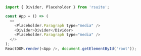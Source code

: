 <!--start-code-->

```js
import { Divider, Placeholder } from 'rsuite';

const App = () => (
  <>
    <Placeholder.Paragraph type="media" />
    <Divider>Divider</Divider>
    <Placeholder.Paragraph type="media" />
  </>
);
ReactDOM.render(<App />, document.getElementById('root'));
```

<!--end-code-->
